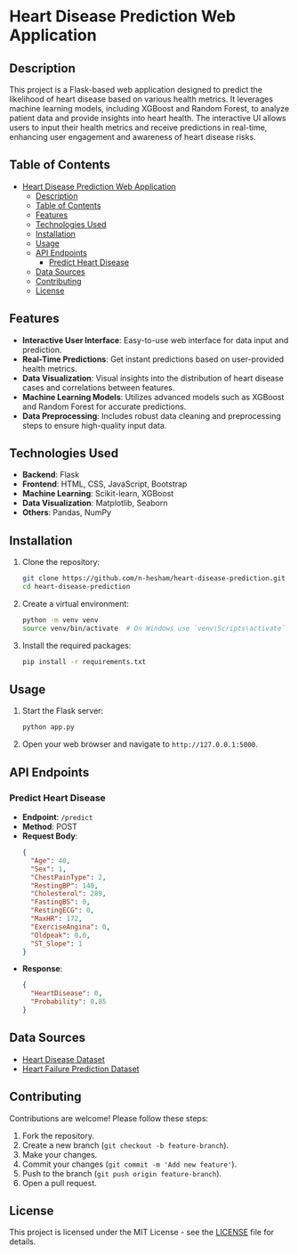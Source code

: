 # Heart Disease Prediction Web Application

## Description
This project is a Flask-based web application designed to predict the likelihood of heart disease based on various health metrics. It leverages machine learning models, including XGBoost and Random Forest, to analyze patient data and provide insights into heart health. The interactive UI allows users to input their health metrics and receive predictions in real-time, enhancing user engagement and awareness of heart disease risks.

## Table of Contents
- [Heart Disease Prediction Web Application](#heart-disease-prediction-web-application)
  - [Description](#description)
  - [Table of Contents](#table-of-contents)
  - [Features](#features)
  - [Technologies Used](#technologies-used)
  - [Installation](#installation)
  - [Usage](#usage)
  - [API Endpoints](#api-endpoints)
    - [Predict Heart Disease](#predict-heart-disease)
  - [Data Sources](#data-sources)
  - [Contributing](#contributing)
  - [License](#license)

## Features
- **Interactive User Interface**: Easy-to-use web interface for data input and prediction.
- **Real-Time Predictions**: Get instant predictions based on user-provided health metrics.
- **Data Visualization**: Visual insights into the distribution of heart disease cases and correlations between features.
- **Machine Learning Models**: Utilizes advanced models such as XGBoost and Random Forest for accurate predictions.
- **Data Preprocessing**: Includes robust data cleaning and preprocessing steps to ensure high-quality input data.

## Technologies Used
- **Backend**: Flask
- **Frontend**: HTML, CSS, JavaScript, Bootstrap
- **Machine Learning**: Scikit-learn, XGBoost
- **Data Visualization**: Matplotlib, Seaborn
- **Others**: Pandas, NumPy

## Installation
1. Clone the repository:
   ```bash
   git clone https://github.com/n-hesham/heart-disease-prediction.git
   cd heart-disease-prediction
   ```
2. Create a virtual environment:
   ```bash
   python -m venv venv
   source venv/bin/activate  # On Windows use `venv\Scripts\activate`
   ```
3. Install the required packages:
   ```bash
   pip install -r requirements.txt
   ```

## Usage
1. Start the Flask server:
   ```bash
   python app.py
   ```
2. Open your web browser and navigate to `http://127.0.0.1:5000`.

## API Endpoints
### Predict Heart Disease
- **Endpoint**: `/predict`
- **Method**: POST
- **Request Body**:
  ```json
  {
    "Age": 40,
    "Sex": 1,
    "ChestPainType": 2,
    "RestingBP": 140,
    "Cholesterol": 289,
    "FastingBS": 0,
    "RestingECG": 0,
    "MaxHR": 172,
    "ExerciseAngina": 0,
    "Oldpeak": 0.0,
    "ST_Slope": 1
  }
  ```
- **Response**:
  ```json
  {
    "HeartDisease": 0,
    "Probability": 0.85
  }
  ```

## Data Sources
- [Heart Disease Dataset](https://www.kaggle.com/api/v1/datasets/download/mexwell/heart-disease-dataset)
- [Heart Failure Prediction Dataset](https://www.kaggle.com/api/v1/datasets/download/fedesoriano/heart-failure-prediction)

## Contributing
Contributions are welcome! Please follow these steps:
1. Fork the repository.
2. Create a new branch (`git checkout -b feature-branch`).
3. Make your changes.
4. Commit your changes (`git commit -m 'Add new feature'`).
5. Push to the branch (`git push origin feature-branch`).
6. Open a pull request.

## License
This project is licensed under the MIT License - see the [LICENSE](LICENSE) file for details.
